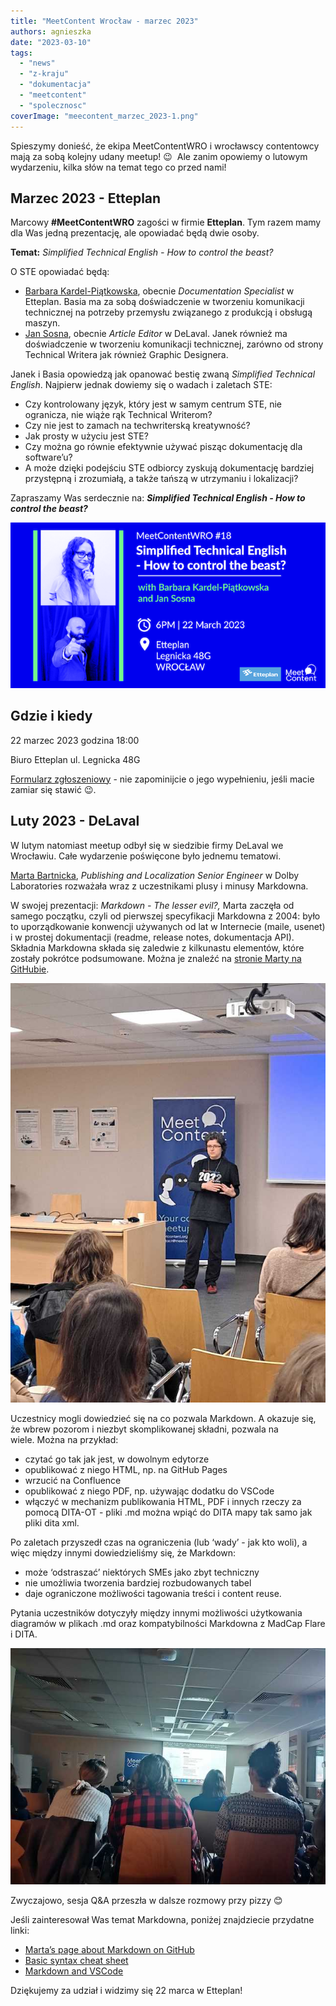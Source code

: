 ```yaml
---
title: "MeetContent Wrocław - marzec 2023"
authors: agnieszka
date: "2023-03-10"
tags:
  - "news"
  - "z-kraju"
  - "dokumentacja"
  - "meetcontent"
  - "spolecznosc"
coverImage: "meecontent_marzec_2023-1.png"
---
```


Spieszymy donieść, że ekipa MeetContentWRO i wrocławscy contentowcy mają za sobą
kolejny udany meetup! 😉  Ale zanim opowiemy o lutowym wydarzeniu, kilka słów na
temat tego co przed nami!

## **Marzec 2023 - Etteplan**

Marcowy **#MeetContentWRO** zagości w firmie **Etteplan**. Tym razem mamy dla
Was jedną prezentację, ale opowiadać będą dwie osoby.

**Temat:** _Simplified Technical English - How to control the beast?_

O STE opowiadać będą:

- [Barbara Kardel-Piątkowska](https://www.linkedin.com/in/barbara-kardel-piatkowska/),
  obecnie _Documentation Specialist_ w Etteplan. Basia ma za sobą doświadczenie
  w tworzeniu komunikacji technicznej na potrzeby przemysłu związanego z
  produkcją i obsługą maszyn.
- [Jan Sosna](https://www.linkedin.com/in/jan-sosna/), obecnie _Article Editor_
  w DeLaval. Janek również ma doświadczenie w tworzeniu komunikacji technicznej,
  zarówno od strony Technical Writera jak również Graphic Designera.

Janek i Basia opowiedzą jak opanować bestię zwaną _Simplified Technical
English_. Najpierw jednak dowiemy się o wadach i zaletach STE:

- Czy kontrolowany język, który jest w samym centrum STE, nie ogranicza, nie
  wiąże rąk Technical Writerom?
- Czy nie jest to zamach na techwriterską kreatywność?
- Jak prosty w użyciu jest STE?
- Czy można go równie efektywnie używać pisząc dokumentację dla software’u?
- A może dzięki podejściu STE odbiorcy zyskują dokumentację bardziej przystępną
  i zrozumiałą, a także tańszą w utrzymaniu i lokalizacji?

Zapraszamy Was serdecznie na: **_Simplified Technical English - How to control
the beast?_**

![](images/MeetContentWRO18.png)

## **Gdzie i kiedy**

22 marzec 2023 godzina 18:00

Biuro Etteplan ul. Legnicka 48G

[Formularz zgłoszeniowy](https://forms.gle/BJzFUBxS3Wn56XcU6) - nie zapominijcie
o jego wypełnieniu, jeśli macie zamiar się stawić 😉.

## **Luty 2023 - DeLaval**

W lutym natomiast meetup odbył się w siedzibie firmy DeLaval we Wrocławiu. Całe
wydarzenie poświęcone było jednemu tematowi.

[Marta Bartnicka](https://www.linkedin.com/in/marta-bartnicka-713969/),
_Publishing and Localization Senior Engineer_ w Dolby Laboratories rozważała
wraz z uczestnikami plusy i minusy Markdowna.

W swojej prezentacji: _Markdown - The lesser evil?,_ Marta zaczęła od samego
początku, czyli od pierwszej specyfikacji Markdowna z 2004: było to
uporządkowanie konwencji używanych od lat w Internecie (maile, usenet) i w
prostej dokumentacji (readme, release notes, dokumentacja API). Składnia
Markdowna składa się zaledwie z kilkunastu elementów, które zostały pokrótce
podsumowane. Można je znaleźć na
[stronie Marty na GitHubie](https://github.com/martab0/Markdown/blob/main/Markdown.md).

![](images/17.jpg)

Uczestnicy mogli dowiedzieć się na co pozwala Markdown. A okazuje się, że wbrew
pozorom i niezbyt skomplikowanej składni, pozwala na wiele. Można na przykład:

- czytać go tak jak jest, w dowolnym edytorze
- opublikować z niego HTML, np. na GitHub Pages
- wrzucić na Confluence
- opublikować z niego PDF, np. używając dodatku do VSCode
- włączyć w mechanizm publikowania HTML, PDF i innych rzeczy za pomocą DITA-OT -
  pliki .md można wpiąć do DITA mapy tak samo jak pliki dita xml.

Po zaletach przyszedł czas na ograniczenia (lub ‘wady’ - jak kto woli), a więc
między innymi dowiedzieliśmy się, że Markdown:

- może ‘odstraszać’ niektórych SMEs jako zbyt techniczny
- nie umożliwia tworzenia bardziej rozbudowanych tabel
- daje ograniczone możliwości tagowania treści i content reuse.

Pytania uczestników dotyczyły między innymi możliwości użytkowania diagramów w
plikach .md oraz kompatybilności Markdowna z MadCap Flare i DITA.

![](images/17.2.jpg)

Zwyczajowo, sesja Q&A przeszła w dalsze rozmowy przy pizzy 😊

Jeśli zainteresował Was temat Markdowna, poniżej znajdziecie przydatne linki:

- [Marta’s page about Markdown on GitHub](https://github.com/martab0/Markdown)
- [Basic syntax cheat sheet](https://commonmark.org/help/)
- [Markdown and VSCode](https://code.visualstudio.com/docs/languages/markdown)

Dziękujemy za udział i widzimy się 22 marca w Etteplan!
